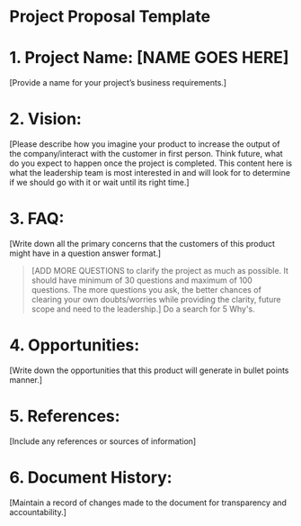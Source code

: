 # Project Proposal Template

# 1. Project Name: [NAME GOES HERE]
[Provide a name for your project’s business requirements.]

# 2. Vision:
[Please describe how you imagine your product to increase the output of the company/interact with the customer in first person. Think future, what do you expect to happen once the project is completed. This content here is what the leadership team is most interested in and will look for to determine if we should go with it or wait until its right time.]


# 3. FAQ:
[Write down all the primary concerns that the customers of this product might have in a question answer format.]

> [ADD MORE QUESTIONS to clarify the project as much as possible. It should have minimum of 30 questions and maximum of 100 questions. The more questions you ask, the better chances of clearing your own doubts/worries while providing the clarity, future scope and need to the leadership.]
> Do a search for 5 Why's. 


# 4. Opportunities:
[Write down the opportunities that this product will generate in bullet points manner.]


# 5. References:
[Include any references or sources of information]


# 6. Document History:
[Maintain a record of changes made to the document for transparency and accountability.]

